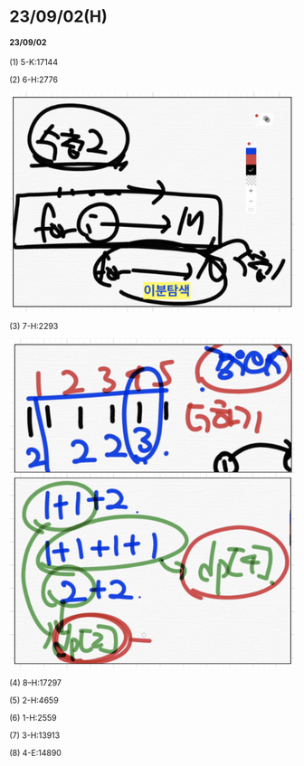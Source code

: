 # 23/09/02(H)

#### 23/09/02

(1) 5-K:17144

(2) 6-H:2776

![](<../../.gitbook/assets/image (5) (1) (1).png>)

(3) 7-H:2293

![](<../../.gitbook/assets/image (4) (1) (1).png>)

(4) 8–H:17297

(5) 2-H:4659

(6) 1-H:2559

(7) 3-H:13913

(8) 4-E:14890
